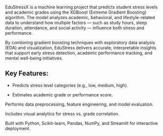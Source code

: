 EduStressX is a machine learning project that predicts student stress levels and academic grades using the XGBoost (Extreme Gradient Boosting) algorithm.
The model analyzes academic, behavioral, and lifestyle-related data to understand how multiple factors — such as study hours, sleep duration, attendance, and social activity — influence both stress and performance.

By combining gradient boosting techniques with exploratory data analysis (EDA) and visualization, EduStress delivers accurate, interpretable insights that support early stress detection, academic performance tracking, and mental well-being initiatives.

## Key Features:

* Predicts stress level categories (e.g., low, medium, high).

* Estimates academic grade or performance score.

Performs data preprocessing, feature engineering, and model evaluation.

Includes visual analytics for stress vs. grade correlation.

Built with Python, Scikit-learn, Pandas, NumPy, and Streamlit for interactive deployment.
